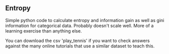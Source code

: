 ## Entropy

Simple python code to calculate entropy and information gain as well as gini information for categorical data. Probably doesn't scale well. More of a learning exercise than anything else.

You can download the csv 'play_tennis' if you want to check answers against the many online tutorials that use a similar dataset to teach this.
